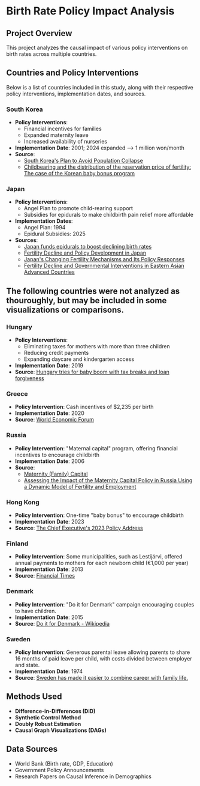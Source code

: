# Birth Rate Policy Impact Analysis

## Project Overview

This project analyzes the causal impact of various policy interventions on birth rates across multiple countries. 

## Countries and Policy Interventions

Below is a list of countries included in this study, along with their respective policy interventions, implementation dates, and sources.

### South Korea
- **Policy Interventions**:
  - Financial incentives for families
  - Expanded maternity leave
  - Increased availability of nurseries
- **Implementation Date**: 2001; 2024 expanded --> 1 million won/month
- **Source**:
  - [South Korea's Plan to Avoid Population Collapse](https://www.thinkglobalhealth.org/article/south-koreas-plan-avoid-population-collapse)
  - [Childbearing and the distribution of the reservation price of fertility: The case of the Korean baby bonus program](https://www.sciencedirect.com/science/article/abs/pii/S104900782100124X)

### Japan
- **Policy Interventions**:
  - Angel Plan to promote child-rearing support
  - Subsidies for epidurals to make childbirth pain relief more affordable
- **Implementation Dates**:
  - Angel Plan: 1994
  - Epidural Subsidies: 2025
- **Sources**:
  - [Japan funds epidurals to boost declining birth rates](https://www.thetimes.co.uk/article/japan-tokyo-women-epidurals-declining-birth-rates-ljcnzxwh0)
  - [Fertility Decline and Policy Development in Japan ](https://www.ipss.go.jp/webj-ad/webjournal.files/population/2006_3/suzuki.pdf)
  - [Japan's Changing Fertility Mechanisms and Its Policy Responses](https://www.jstor.org/stable/41110761)
  - [Fertility Decline and Governmental Interventions in Eastern Asian Advanced Countries](https://www.ipss.go.jp/webj-ad/webjournal.files/population/2009_4/Web%20Journal_02.pdf)

## The following countries were not analyzed as thouroughly, but may be included in some visualizations or comparisons. 

### Hungary
- **Policy Interventions**:
  - Eliminating taxes for mothers with more than three children
  - Reducing credit payments
  - Expanding daycare and kindergarten access
- **Implementation Date**: 2019
- **Source**: [Hungary tries for baby boom with tax breaks and loan forgiveness](https://www.bbc.com/news/world-europe-47192612)

### Greece
- **Policy Intervention**: Cash incentives of $2,235 per birth
- **Implementation Date**: 2020
- **Source**: [World Economic Forum](https://www.weforum.org/stories/2020/02/europe-ageing-population-migration-birthrate/)

### Russia
- **Policy Intervention**: "Maternal capital" program, offering financial incentives to encourage childbirth
- **Implementation Date**: 2006
- **Source**:
  - [Maternity (Family) Capital](https://sfr.gov.ru/en/matcap/)
  - [Assessing the Impact of the Maternity Capital Policy in Russia Using a Dynamic Model of Fertility and Employment](https://docs.iza.org/dp7705.pdf)

### Hong Kong
- **Policy Intervention**: One-time "baby bonus" to encourage childbirth
- **Implementation Date**: 2023
- **Source**: [The Chief Executive's 2023 Policy Address](https://www.policyaddress.gov.hk/2023/en/p113.html)

### Finland
- **Policy Intervention**: Some municipalities, such as Lestijärvi, offered annual payments to mothers for each newborn child (€1,000 per year)
- **Implementation Date**: 2013
- **Source**: [Financial Times](https://www.ft.com/content/2f4e8e43-ab36-4703-b168-0ab56a0a32bc)


### Denmark
- **Policy Intervention**: "Do it for Denmark" campaign encouraging couples to have children.
- **Implementation Date**: 2015
- **Source**: [Do it for Denmark - Wikipedia](https://en.wikipedia.org/wiki/Do_it_for_Denmark)

### Sweden
- **Policy Intervention**: Generous parental leave allowing parents to share 16 months of paid leave per child, with costs divided between employer and state.
- **Implementation Date**: 1974
- **Source**: [Sweden has made it easier to combine career with family life.](https://sweden.se/work-business/working-in-sweden/work-life-balance)

## Methods Used
- **Difference-in-Differences (DiD)**
- **Synthetic Control Method**
- **Doubly Robust Estimation**
- **Causal Graph Visualizations (DAGs)**

## Data Sources
- World Bank (Birth rate, GDP, Education)
- Government Policy Announcements
- Research Papers on Causal Inference in Demographics

